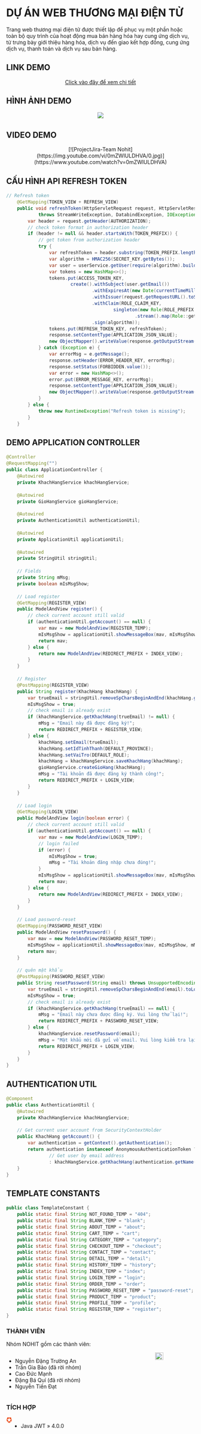 # DỰ ÁN WEB THƯƠNG MẠI ĐIỆN TỬ
Trang web thương mại điện tử được thiết lập để phục vụ một phần hoặc toàn bộ quy trình của hoạt động mua bán hàng hóa hay cung ứng dịch vụ, từ trưng bày giới thiệu hàng hóa, dịch vụ đến giao kết hợp đồng, cung ứng dịch vụ, thanh toán và dịch vụ sau bán hàng.

## LINK DEMO
<div align="center">

[Click vào đây để xem chi tiết](https://jira-project.herokuapp.com)

</div>

## HÌNH ẢNH DEMO
<p align="center">
<img src="https://raw.githubusercontent.com/Tynab/Jira-Project/main/temp/pic/0.png"></img>
</p>

## VIDEO DEMO
<p align="center">
[![ProjectJira-Team Nohit](https://img.youtube.com/vi/0mZWlULDHVA/0.jpg)](https://www.youtube.com/watch?v=0mZWlULDHVA)
</p>

## CẤU HÌNH API REFRESH TOKEN
```java
// Refresh token
    @GetMapping(TOKEN_VIEW + REFRESH_VIEW)
    public void refreshToken(HttpServletRequest request, HttpServletResponse response)
            throws StreamWriteException, DatabindException, IOException {
        var header = request.getHeader(AUTHORIZATION);
        // check token format in authorization header
        if (header != null && header.startsWith(TOKEN_PREFIX)) {
            // get token from authorization header
            try {
                var refreshToken = header.substring(TOKEN_PREFIX.length());
                var algorithm = HMAC256(SECRET_KEY.getBytes());
                var user = userService.getUser(require(algorithm).build().verify(refreshToken).getSubject());
                var tokens = new HashMap<>();
                tokens.put(ACCESS_TOKEN_KEY,
                        create().withSubject(user.getEmail())
                                .withExpiresAt(new Date(currentTimeMillis() + EXPIRATION_TIME))
                                .withIssuer(request.getRequestURL().toString())
                                .withClaim(ROLE_CLAIM_KEY,
                                        singleton(new Role(ROLE_PREFIX + user.getRole().getName().toUpperCase()))
                                                .stream().map(Role::getName).collect(toList()))
                                .sign(algorithm));
                tokens.put(REFRESH_TOKEN_KEY, refreshToken);
                response.setContentType(APPLICATION_JSON_VALUE);
                new ObjectMapper().writeValue(response.getOutputStream(), tokens);
            } catch (Exception e) {
                var errorMsg = e.getMessage();
                response.setHeader(ERROR_HEADER_KEY, errorMsg);
                response.setStatus(FORBIDDEN.value());
                var error = new HashMap<>();
                error.put(ERROR_MESSAGE_KEY, errorMsg);
                response.setContentType(APPLICATION_JSON_VALUE);
                new ObjectMapper().writeValue(response.getOutputStream(), error);
            }
        } else {
            throw new RuntimeException("Refresh token is missing");
        }
    }
```

## DEMO APPLICATION CONTROLLER 
```java
@Controller
@RequestMapping("")
public class ApplicationController {
    @Autowired
    private KhachHangService khachHangService;

    @Autowired
    private GioHangService gioHangService;

    @Autowired
    private AuthenticationUtil authenticationUtil;

    @Autowired
    private ApplicationUtil applicationUtil;

    @Autowired
    private StringUtil stringUtil;

    // Fields
    private String mMsg;
    private boolean mIsMsgShow;

    // Load register
    @GetMapping(REGISTER_VIEW)
    public ModelAndView register() {
        // check current account still valid
        if (authenticationUtil.getAccount() == null) {
            var mav = new ModelAndView(REGISTER_TEMP);
            mIsMsgShow = applicationUtil.showMessageBox(mav, mIsMsgShow, mMsg);
            return mav;
        } else {
            return new ModelAndView(REDIRECT_PREFIX + INDEX_VIEW);
        }
    }

    // Register
    @PostMapping(REGISTER_VIEW)
    public String register(KhachHang khachHang) {
        var trueEmail = stringUtil.removeSpCharsBeginAndEnd(khachHang.getEmail()).toLowerCase();
        mIsMsgShow = true;
        // check email is already exist
        if (khachHangService.getKhachHang(trueEmail) != null) {
            mMsg = "Email này đã được đăng ký!";
            return REDIRECT_PREFIX + REGISTER_VIEW;
        } else {
            khachHang.setEmail(trueEmail);
            khachHang.setIdTinhThanh(DEFAULT_PROVINCE);
            khachHang.setVaiTro(DEFAULT_ROLE);
            khachHang = khachHangService.saveKhachHang(khachHang);
            gioHangService.createGioHang(khachHang);
            mMsg = "Tài khoản đã được đăng ký thành công!";
            return REDIRECT_PREFIX + LOGIN_VIEW;
        }
    }

    // Load login
    @GetMapping(LOGIN_VIEW)
    public ModelAndView login(boolean error) {
        // check current account still valid
        if (authenticationUtil.getAccount() == null) {
            var mav = new ModelAndView(LOGIN_TEMP);
            // login failed
            if (error) {
                mIsMsgShow = true;
                mMsg = "Tài khoản đăng nhập chưa đúng!";
            }
            mIsMsgShow = applicationUtil.showMessageBox(mav, mIsMsgShow, mMsg);
            return mav;
        } else {
            return new ModelAndView(REDIRECT_PREFIX + INDEX_VIEW);
        }
    }

    // Load password-reset
    @GetMapping(PASSWORD_RESET_VIEW)
    public ModelAndView resetPassword() {
        var mav = new ModelAndView(PASSWORD_RESET_TEMP);
        mIsMsgShow = applicationUtil.showMessageBox(mav, mIsMsgShow, mMsg);
        return mav;
    }

    // quên mật khẩu
    @PostMapping(PASSWORD_RESET_VIEW)
    public String resetPassword(String email) throws UnsupportedEncodingException, MessagingException {
        var trueEmail = stringUtil.removeSpCharsBeginAndEnd(email).toLowerCase();
        mIsMsgShow = true;
        // check email is already exist
        if (khachHangService.getKhachHang(trueEmail) == null) {
            mMsg = "Email này chưa được đăng ký. Vui lòng thử lại!";
            return REDIRECT_PREFIX + PASSWORD_RESET_VIEW;
        } else {
            khachHangService.resetPassword(email);
            mMsg = "Mật khẩu mới đã gửi về email. Vui lòng kiểm tra lại!";
            return REDIRECT_PREFIX + LOGIN_VIEW;
        }
    }
}
```

## AUTHENTICATION UTIL 
```java
@Component
public class AuthenticationUtil {
    @Autowired
    private KhachHangService khachHangService;

    // Get current user account from SecurityContextHolder
    public KhachHang getAccount() {
        var authentication = getContext().getAuthentication();
        return authentication instanceof AnonymousAuthenticationToken ? null
                // Get user by email address
                : khachHangService.getKhachHang(authentication.getName());
    }
}
```

## TEMPLATE CONSTANTS
```java
public class TemplateConstant {
    public static final String NOT_FOUND_TEMP = "404";
    public static final String BLANK_TEMP = "blank";
    public static final String ABOUT_TEMP = "about";
    public static final String CART_TEMP = "cart";
    public static final String CATEGORY_TEMP = "category";
    public static final String CHECKOUT_TEMP = "checkout";
    public static final String CONTACT_TEMP = "contact";
    public static final String DETAIL_TEMP = "detail";
    public static final String HISTORY_TEMP = "history";
    public static final String INDEX_TEMP = "index";
    public static final String LOGIN_TEMP = "login";
    public static final String ORDER_TEMP = "order";
    public static final String PASSWORD_RESET_TEMP = "password-reset";
    public static final String PRODUCT_TEMP = "product";
    public static final String PROFILE_TEMP = "profile";
    public static final String REGISTER_TEMP = "register";
}
```

### THÀNH VIÊN
Nhóm NOHIT gồm các thành viên:

<img src="https://raw.githubusercontent.com/Tynab/Jira-Project/main/temp/pic/2.png" align="right" width="21%" height="21%"></img>
<div style="display:flex;">

- Nguyễn Đặng Trường An
- Trần Gia Bảo (đã rời nhóm)
- Cao Đức Mạnh
- Đặng Bá Quí (đã rời nhóm)
- Nguyễn Tiến Đạt

</div>

### TÍCH HỢP
<img src="https://raw.githubusercontent.com/Tynab/CRM-Project/master/temp/pic/1.png" align="left" width="3%" height="3%"></img>
<div style="display:flex;">

- Java JWT » 4.0.0

</div>

